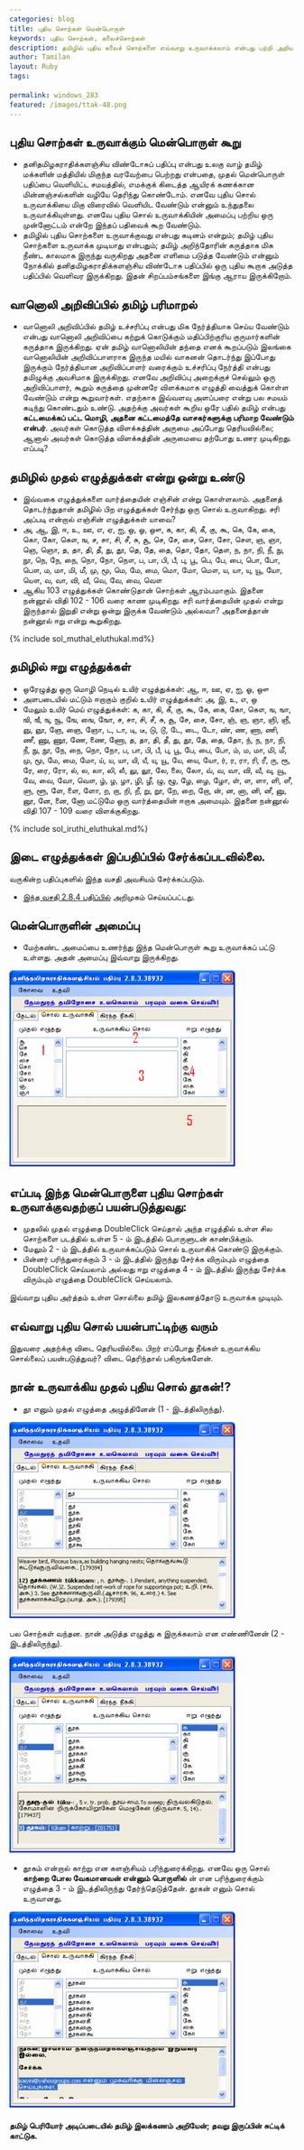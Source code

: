 ```yaml
---
categories: blog
title: புதிய சொற்கள் மென்பொருள்
keywords: புதிய சொற்கள், கலைச்சொற்கள்
description: தமிழில் புதிய கலைச் சொற்களை எவ்வாறு உருவாக்கலாம் என்பது பற்றி அறியலாம்.
author: Tamilan
layout: Ruby
tags: 
 
permalink: windows_283
featured: /images/ttak-48.png
---
```

## புதிய சொற்கள் உருவாக்கும் மென்பொருள் கூறு

 - தனிதமிழகராதிக்களஞ்சிய விண்டோசுப் பதிப்பு என்பது உலகு வாழ் தமிழ் மக்களின் மத்தியில் மிகுந்த வரவேற்பை பெற்றது என்பதை, முதல் மென்பொருள் பதிப்பை வெளியிட்ட சமயத்தில், எமக்குக் கிடைத்த ஆயிரக் கணக்கான மின்னஞ்சல்களின் வழியே தெரிந்து கொண்டோம். எனவே புதிய சொல் உருவாக்கியை மிகு விரைவில் வெளியிட வேண்டும் என்னும் உந்துதலை உருவாக்கியுள்ளது. எனவே புதிய சொல் உருவாக்கியின் அமைப்பு பற்றிய ஒரு முன்னோட்டம் என்றே இந்தப் பதிவைக் கூற வேண்டும்.
 - தமிழில் புதிய சொற்களை உருவாக்குவது என்பது கடினம் என்றும்; தமிழ் புதிய சொற்களை உருவாக்க முடியாது என்பதும்; தமிழ் அறிந்தோரின் கருத்தாக மிக நீண்ட காலமாக இருந்து வருகிறது அதனை எளிமை படுத்த வேண்டும் என்னும் நோக்கில் தனிதமிழகராதிக்களஞ்சிய விண்டோசு பதிப்பில் ஒரு புதிய கூறாக அடுத்த பதிப்பில் வெளிவர இருக்கிறது. இதன் சிறப்பம்சங்களை இங்கு ஆராய இருக்கிறோம்.

## வானொலி அறிவிப்பில் தமிழ் பரிமாறல் 

 - வானொலி அறிவிப்பில் தமிழ் உச்சரிப்பு என்பது மிக நேர்த்தியாக செய்ய வேண்டும் என்பது வானொலி அறிவிப்பை கற்றுக் கொடுக்கும் மதிப்பிற்குரிய குருமார்களின் கருத்தாக இருக்கிறது. ஏன் தமிழ் வானொலியின் தந்தை எனக் கூறப்படும் இலங்கை வானொலியின் அறிவிப்பாளராக இருந்த மயில் வாகனன் தொடர்ந்து இப்போது இருக்கும் நேர்த்தியான அறிவிப்பாளர் வரைக்கும் உச்சரிப்பு நேர்த்தி என்பது தமிழுக்கு அவசிமாக இருக்கிறது. எனவே அறிவிப்பு அறைக்குச் செல்லும் ஒரு அறிவிப்பாளர், கூறும் கருத்தை முன்னரே விளக்கமாக எழுத்தி வைத்துக் கொள்ள வேண்டும் என்று கூறுவார்கள். எதற்காக இவ்வளவு அளப்பரை என்று பல சமயம் கடிந்து கொண்டதும் உண்டு. அதற்க்கு அவர்கள் கூறிய ஒரே பதில் தமிழ் என்பது **கட்டமைக்கப் பட்ட மொழி, அதனை கட்டமைத்தே வாசகர்களுக்கு பரிமாற வேண்டும் என்பர்**. அவர்கள் கொடுத்த விளக்கத்தின் அருமை அப்போது தெரியவில்லை; ஆனால் அவர்கள் கொடுத்த விளக்கத்தின் அருமையை தற்போது உணர முடிகிறது. எப்படி?

## தமிழில் முதல் எழுத்துக்கள் என்று ஒன்று உண்டு
 - இவ்வகை எழுத்துக்களை வார்த்தையின் எஞ்சின் என்று கொள்ளலாம். அதனைத் தொடர்ந்துதான் தமிழில் பிற எழுத்துக்கள் சேர்ந்து ஒரு சொல் உருவாகிறது. சரி அப்படி என்றால் எஞ்சின் எழுத்துக்கள் யாவை?
 - அ, ஆ, இ, ஈ, உ, ஊ, எ, ஏ, ஐ, ஒ, ஓ, ஔ, க, கா, கி, கீ, கு, கூ, கெ, கே, கை, கொ, கோ, கௌ, ங, ச, சா, சி, சீ, சு, சூ, செ, சே, சை, சொ, சோ, சௌ, ஞ, ஞா, ஞெ, ஞொ, த, தா, தி, தீ, து, தூ, தெ, தே, தை, தொ, தோ, தௌ, ந, நா, நி, நீ, நு, நூ, நெ, நே, நை, நொ, நோ, நௌ, ப, பா, பி, பீ, பு, பூ, பெ, பே, பை, பொ, போ, பௌ, ம, மா, மி, மீ, மு, மூ, மெ, மே, மை, மொ, மோ, மௌ, ய, யா, யு, யூ, யோ, யௌ, வ, வா, வி, வீ, வெ, வே, வை, வௌ
 - ஆகிய 103 எழுத்துக்கள் கொண்டுதான் சொற்கள் ஆரம்பமாகும். இதனை நன்னூல் விதி 102 - 106 வரை காண முடிகிறது. சரி வார்த்தையின் முதல் என்று இருந்தால் இறுதி என்று ஒன்று இருக்க வேண்டும் அல்லவா? அதனைத்தான் நன்னூல் ஈறு என்று கூறுகிறது.

{% include sol_muthal_eluthukal.md%}

## தமிழில் ஈறு எழுத்துக்கள்
 - ஒரேழுத்து ஒரு மொழி நெடில் உயிர் எழுத்துக்கள்: ஆ, ஈ, ஊ, ஏ, ஐ, ஓ, ஔ
 - அளபடையில் மட்டும் ஈறாகும் குறில் உயிர் எழுத்துக்கள்: அ, இ, உ, எ, ஒ
 - மேலும் உயிர் மெய் எழுத்துக்கள்: க, கா, கி, கீ, கு, கூ, கே, கை, கோ, கௌ, ங, ஙா, ஙி, ஙீ, ஙு, ஙூ, ஙே, ஙை, ஙோ, ச, சா, சி, சீ, சு, சூ, சே, சை, சோ, ஞ், ஞ, ஞா, ஞி, ஞீ, ஞு, ஞூ, ஞே, ஞை, ஞோ, ட, டா, டி, டீ, டு, டூ, டே, டை, டோ, ண், ண, ணா, ணி, ணீ, ணு, ணூ, ணே, ணை, ணோ, த, தா, தி, தீ, து, தூ, தே, தை, தோ, ந், ந, நா, நி, நீ, நு, நூ, நே, நை, நொ, நோ, ப, பா, பி, பீ, பு, பூ, பே, பை, போ, ம், ம, மா, மி, மீ, மு, மூ, மே, மை, மோ, ய், ய, யா, யி, யீ, யு, யூ, யே, யை, யோ, ர், ர, ரா, ரி, ரீ, ரு, ரூ, ரே, ரை, ரோ, ல், ல, லா, லி, லீ, லு, லூ, லே, லை, லோ, வ், வ, வா, வி, வீ, வு, வூ, வே, வை, வோ, வௌ, ழ், ழ, ழா, ழி, ழீ, ழு, ழூ, ழே, ழை, ழோ, ள், ள, ளா, ளி, ளீ, ளு, ளூ, ளே, ளை, ளோ, ற, றா, றி, றீ, று, றூ, றே, றை, றோ, ன், ன, னா, னி, னீ, னு, னூ, னே, னை, னோ மட்டுமே ஒரு வார்த்தையின் ஈறாக அமையும். இதனை நன்னூல் விதி 107 - 109 வரை விளக்குகிறது.
 
{% include sol_iruthi_eluthukal.md%}

## இடை எழுத்துக்கள் இப்பதிப்பில் சேர்க்கப்படவில்லை.
வருகின்ற பதிப்புகளில் இந்த வசதி அவசியம் சேர்க்கப்படும்.
 - [இந்த வசதி 2.8.4 பதிப்பில்](/tamil_idaieluthukkal) அறிமுகம் செய்யப்பட்டது.

## மென்பொருளின் அமைப்பு

 - மேற்கண்ட அமைப்பை உணர்ந்து இந்த மென்பொருள் கூறு உருவாக்கப் பட்டு உள்ளது. அதன் அமைப்பு இவ்வாறு இருக்கிறது.


<img src="/images/soluruvakki_basic.PNG" />

## எப்படி இந்த மென்பொருளை புதிய சொற்கள் உருவாக்குவதற்குப் பயன்படுத்துவது:
	
 - முதலில் முதல் எழுத்தை DoubleClick செய்தால் அந்த எழுத்தில் உள்ள சில சொற்களை படத்தில் உள்ள 5 - ம் இடத்தில் பொருளுடன் காண்பிக்கும்.
 - மேலும் 2 - ம் இடத்தில் உருவாக்கப்படும் சொல் உருவாகிக் கொண்டு இருக்கும்.
 - பின்னர் பரிந்துரைக்கும் 3 - ம் இடத்தில் இருந்து சேர்க்க விரும்பும் எழுத்தை DoubleClick செய்யலாம் அல்லது ஈறு எழுத்தை 4 - ம் இடத்தில் இருந்து சேர்க்க விரும்பும் எழுத்தை DoubleClick செய்யலாம்.

இவ்வாறு புதிய அர்த்தம் உள்ள சொல்லை தமிழ் இலகணத்தோடு உருவாக்க முடியும்.

## எவ்வாறு புதிய சொல் பயன்பாட்டிற்கு வரும்

இதுவரை அதற்க்கு விடை தெரியவில்லை. பிறர் எப்போது நீங்கள் உருவாக்கிய சொல்லைப் பயன்படுத்துவர்? விடை தெரிந்தால் பகிருங்களேன்.
	
## நான் உருவாக்கிய முதல் புதிய சொல் தூகன்!?

 - தூ எனும் முதல் எழுத்தை அழுத்தினேன் (1 - இடத்திலிருந்து).

<img src="/images/thuukan_1.PNG" />

பல சொற்கள் வந்தன. நான் அடுத்த எழுத்து க இருக்கலாம் என எண்ணினேன் (2 - இடத்திலிருந்து). 

<img src="/images/thuukan_2.PNG" />
	
 - தூகம் என்றால் காற்று என களஞ்சியம் பரிந்துரைக்கிறது. எனவே ஒரு சொல் **காற்றை போல வேகமானவன் என்னும் பொருளில்** ன் என பரிந்துரைக்கும் எழுத்தை 3 - ம் இடத்திலிருந்து தேர்ந்தெடுத்தேன். தூகன் எனும் சொல் உருவானது.

<img src="/images/thuukan_3.PNG" />
	
#### தமிழ் பெரியோர் அடிப்படையில் தமிழ் இலக்கணம் அறியேன்; தவறு இருப்பின் சுட்டிக் காட்டுக.